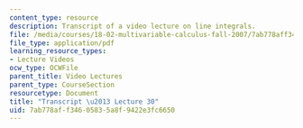 ```yaml
---
content_type: resource
description: Transcript of a video lecture on line integrals.
file: /media/courses/18-02-multivariable-calculus-fall-2007/7ab778aff34605835a8f9422e3fc6650_18_022007L30.pdf
file_type: application/pdf
learning_resource_types:
- Lecture Videos
ocw_type: OCWFile
parent_title: Video Lectures
parent_type: CourseSection
resourcetype: Document
title: "Transcript \u2013 Lecture 30"
uid: 7ab778af-f346-0583-5a8f-9422e3fc6650
---
```

